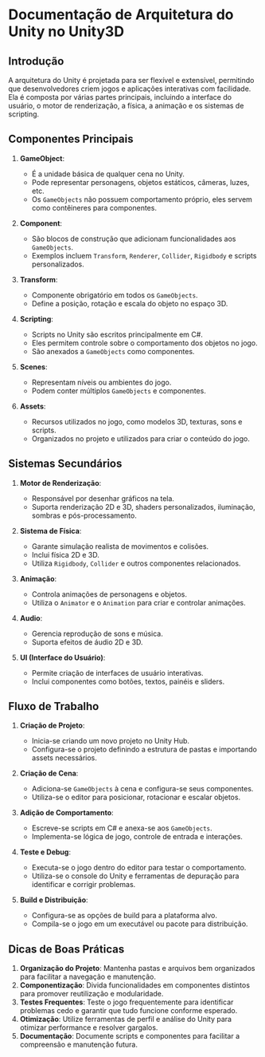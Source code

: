 
# Documentação de Arquitetura do Unity no Unity3D

## Introdução

A arquitetura do Unity é projetada para ser flexível e extensível, permitindo que desenvolvedores criem jogos e aplicações interativas com facilidade. Ela é composta por várias partes principais, incluindo a interface do usuário, o motor de renderização, a física, a animação e os sistemas de scripting.

## Componentes Principais

1. **GameObject**:
   - É a unidade básica de qualquer cena no Unity.
   - Pode representar personagens, objetos estáticos, câmeras, luzes, etc.
   - Os `GameObjects` não possuem comportamento próprio, eles servem como contêineres para componentes.

2. **Component**:
   - São blocos de construção que adicionam funcionalidades aos `GameObjects`.
   - Exemplos incluem `Transform`, `Renderer`, `Collider`, `Rigidbody` e scripts personalizados.

3. **Transform**:
   - Componente obrigatório em todos os `GameObjects`.
   - Define a posição, rotação e escala do objeto no espaço 3D.

4. **Scripting**:
   - Scripts no Unity são escritos principalmente em C#.
   - Eles permitem controle sobre o comportamento dos objetos no jogo.
   - São anexados a `GameObjects` como componentes.

5. **Scenes**:
   - Representam níveis ou ambientes do jogo.
   - Podem conter múltiplos `GameObjects` e componentes.

6. **Assets**:
   - Recursos utilizados no jogo, como modelos 3D, texturas, sons e scripts.
   - Organizados no projeto e utilizados para criar o conteúdo do jogo.

## Sistemas Secundários

1. **Motor de Renderização**:
   - Responsável por desenhar gráficos na tela.
   - Suporta renderização 2D e 3D, shaders personalizados, iluminação, sombras e pós-processamento.

2. **Sistema de Física**:
   - Garante simulação realista de movimentos e colisões.
   - Inclui física 2D e 3D.
   - Utiliza `Rigidbody`, `Collider` e outros componentes relacionados.

3. **Animação**:
   - Controla animações de personagens e objetos.
   - Utiliza o `Animator` e o `Animation` para criar e controlar animações.

4. **Audio**:
   - Gerencia reprodução de sons e música.
   - Suporta efeitos de áudio 2D e 3D.

5. **UI (Interface do Usuário)**:
   - Permite criação de interfaces de usuário interativas.
   - Inclui componentes como botões, textos, painéis e sliders.

## Fluxo de Trabalho

1. **Criação de Projeto**:
   - Inicia-se criando um novo projeto no Unity Hub.
   - Configura-se o projeto definindo a estrutura de pastas e importando assets necessários.

2. **Criação de Cena**:
   - Adiciona-se `GameObjects` à cena e configura-se seus componentes.
   - Utiliza-se o editor para posicionar, rotacionar e escalar objetos.

3. **Adição de Comportamento**:
   - Escreve-se scripts em C# e anexa-se aos `GameObjects`.
   - Implementa-se lógica de jogo, controle de entrada e interações.

4. **Teste e Debug**:
   - Executa-se o jogo dentro do editor para testar o comportamento.
   - Utiliza-se o console do Unity e ferramentas de depuração para identificar e corrigir problemas.

5. **Build e Distribuição**:
   - Configura-se as opções de build para a plataforma alvo.
   - Compila-se o jogo em um executável ou pacote para distribuição.

## Dicas de Boas Práticas

1. **Organização do Projeto**: Mantenha pastas e arquivos bem organizados para facilitar a navegação e manutenção.
2. **Componentização**: Divida funcionalidades em componentes distintos para promover reutilização e modularidade.
3. **Testes Frequentes**: Teste o jogo frequentemente para identificar problemas cedo e garantir que tudo funcione conforme esperado.
4. **Otimização**: Utilize ferramentas de perfil e análise do Unity para otimizar performance e resolver gargalos.
5. **Documentação**: Documente scripts e componentes para facilitar a compreensão e manutenção futura.

